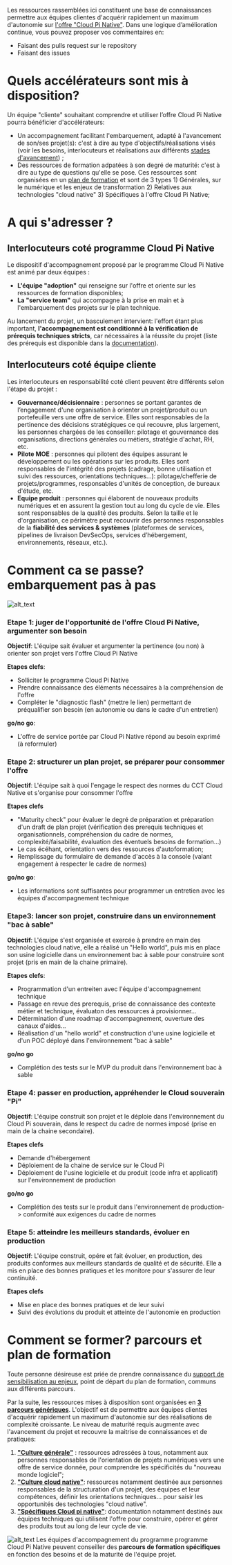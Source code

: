 Les ressources rassemblées ici constituent une base de connaissances permettre aux équipes clientes d'acquérir rapidement un maximum d'autonomie sur [l'offre "Cloud Pi Native"](https://dnum-mi.github.io/). Dans une logique d’amélioration continue, vous pouvez proposer vos commentaires en:
- Faisant des pulls request sur le repository
- Faisant des issues

# Quels accélérateurs sont mis à disposition? 
Un équipe "cliente" souhaitant comprendre et utiliser l’offre Cloud Pi Native pourra bénéficier d'accélérateurs:
- Un accompagnement facilitant l'embarquement, adapté à l'avancement de son/ses projet(s): c'est à dire au type d'objectifs/réalisations visés (voir les besoins, interlocuteurs et réalisations aux différents [stades d'avancement](./2.5-accompagnement_projet.md)) ;
- Des ressources de formation adpatées à son degré de maturité: c'est à dire au type de questions qu'elle se pose. Ces ressources sont organisées en un [plan de formation](./2.6-plan_formation.md) et sont de 3 types 1) Générales, sur le numérique et les enjeux de transformation 2) Relatives aux technologies "cloud native" 3) Spécifiques à l'offre Cloud Pi Native;

# A qui s'adresser ?

## Interlocuteurs coté programme Cloud Pi Native
Le dispositif d'accompagnement proposé par le programme Cloud Pi Native est animé par deux équipes :
- **L'équipe "adoption"** qui renseigne sur l'offre et oriente sur les ressources de formation disponibles; 
- **La "service team"** qui accompagne à la prise en main et à l'embarquement des projets sur le plan technique.

Au lancement du projet, un basculement intervient: l'effort étant plus important, **l'accompagnement est conditionné à la vérification de prérequis techniques stricts**, car nécessaires à la réussite du projet (liste des prérequis est disponible dans la [documentation](https://github.com/dnum-mi/dso-documentation/blob/209e5ffc0c1b1d042c8de4e7e53fc07530325e66/README.md)).

## Interlocuteurs coté équipe cliente
Les interlocuteurs en responsabilité coté client peuvent être différents selon l'étape du projet : 
- **Gouvernance/décisionnaire** : personnes se portant garantes de l’engagement d'une organisation à orienter un projet/produit ou un portefeuille vers une offre de service. Elles sont responsables de la pertinence des décisions stratégiques ce qui recouvre, plus largement, les personnes chargées de les conseiller: pilotage et  gouvernance des organisations, directions générales ou métiers, stratégie d'achat, RH, etc.
- **Pilote MOE** : personnes qui pilotent des équipes assurant le développement ou les opérations sur les produits. Elles sont responsables de l'intégrité des projets (cadrage, bonne utilisation et suivi des ressources, orientations techniques...): pilotage/chefferie de projets/programmes, responsables d'unités de conception, de bureaux d'étude, etc.
- **Equipe produit** : personnes qui élaborent de nouveaux produits numériques et en assurent la gestion tout au long du cycle de vie. Elles sont responsables de la qualité des produits. Selon la taille et le d'organisation, ce périmètre peut recouvrir des personnes responsables de la **fiabilité des services & systèmes** (plateformes de services, pipelines de livraison DevSecOps, services d’hébergement, environnements, réseaux, etc.).


# Comment ca se passe? embarquement pas à pas 

![alt_text](images/accompagnement.jpg)

### Etape 1: juger de l'opportunité de l'offre Cloud Pi Native, argumenter son besoin

**Objectif**: L'équipe sait évaluer et argumenter la pertinence (ou non) à orienter son projet vers l'offre Cloud Pi Native

**Etapes clefs**:
- Solliciter le programme Cloud Pi Native
- Prendre connaissance des éléments nécessaires à la compréhension de l'offre
- Compléter le "diagnostic flash" (mettre le lien) permettant de préqualifier son besoin (en autonomie ou dans le cadre d'un entretien)

**go/no go**:
- L'offre de service portée par Cloud Pi Native répond au besoin exprimé (à reformuler)

### Etape 2: structurer un plan projet, se préparer pour consommer l'offre
**Objectif**: L'équipe sait à quoi l'engage le respect des normes du CCT Cloud Native et s'organise pour consommer l'offre

**Etapes clefs**
- "Maturity check" pour évaluer le degré de préparation et préparation d'un draft de plan projet (vérification des prerequis techniques et organisationnels, compréhension du cadre de normes, complexité/faisabilité, évaluation des éventuels besoins de formation...) 
- Le cas écéhant, orientation vers des ressources d'autoformation;
- Remplissage du formulaire de demande d'accès à la console (valant engagement à respecter le cadre de normes)

**go/no go**:
- Les informations sont suffisantes pour programmer un entretien avec les équipes d'accompagnement technique 


### Etape3: lancer son projet, construire dans un environnement "bac à sable"
**Objectif**: L'équipe s'est organisée et exercée à prendre en main des technologies cloud native, elle a réalisé un "Hello world", puis mis en place son usine logicielle dans un environnement bac à sable pour construire sont projet (pris en main de la chaine primaire).

**Etapes clefs**:
- Programmation d'un entreiten avec l'équipe d'accompagnement technique
- Passage en revue des prerequis, prise de connaissance des contexte métier et technique, évaluaton des ressources à provisionner...
- Détermination d'une roadmap d'accompagnement, ouverture des canaux d'aides...
- Réalisation d'un "hello world" et construction d'une usine logicielle et d'un POC déployé dans l'environnement "bac à sable"

**go/no go**
- Complétion des tests sur le MVP du produit dans l'environnement bac à sable

### Etape 4: passer en production, appréhender le Cloud souverain "Pi"
**Objectif**: L'équipe construit son projet et le déploie dans l'environnement du Cloud Pi souverain, dans le respect du cadre de normes imposé (prise en main de la chaine secondaire).

**Etapes clefs**
- Demande d'hébergement 
- Déploiement de la chaine de service sur le Cloud Pi
- Déploiement de l'usine logicielle et du produit (code infra et applicatif) sur l'environnement de production

**go/no go**
- Complétion des tests sur le produit dans l'environnement de production-> conformité aux exigences du cadre de normes


### Etape 5: atteindre les meilleurs standards, évoluer en production 
**Objectif**: L'équipe construit, opére et fait évoluer, en production, des produits conformes aux meilleurs standards de qualité et de sécurité. Elle a mis en place des bonnes pratiques et les monitore pour s'assurer de leur continuité.

**Etapes clefs**
- Mise en place des bonnes pratiques et de leur suivi
- Suivi des évolutions du produit et atteinte de l'autonomie en production



 
# Comment se former? parcours et plan de formation
Toute personne désireuse est priée de prendre connaissance du [support de sensibilisation au enjeux](./0-sensibilisation.md), point de départ du plan de formation, communs aux différents parcours. 

Par la suite, les ressources mises à disposition sont organisées en [**3 parcours génériques**](./2.6-plan_formation.md). L'objectif est de permettre aux équipes clientes d'acquérir rapidement un maximum d'autonomie sur des réalisations de complexité croissante. Le niveau de maturité requis augmente avec l'avancement du projet et recouvre la maitrise de connaissances et de pratiques: 

1) [**"Culture générale"**](https://github.com/dnum-mi/dso-formation/blob/main/parcours-culture-generale.md) : ressources adressées à tous, notamment aux personnes responsables de l'orientation de projets numériques vers une offre  de service donnée, pour comprendre les spécificités du "nouveau monde logiciel"; 
2) [**"Culture cloud native"**](https://github.com/dnum-mi/dso-formation/blob/main/parcours-culture-cloudnative.md): ressources notamment destinée aux personnes responsables de la structuration d'un projet, des équipes et leur compétences, définir les orientations techniques... pour saisir les opportunités des technologies "cloud native".
3) [**"Spécifiques Cloud pi native"**](https://github.com/dnum-mi/dso-documentation/blob/master/README.md): documentation notamment destinés aux équipes techniques qui utilisent l'offre pour construire, opérer et gérer des produits tout au long de leur cycle de vie.


![alt_text](images/schema-accompagnement-formation.png)
Les équipes d'accompagnement du programme programme Cloud Pi Native peuvent conseiller des **parcours de formation spécifiques** en fonction des besoins et de la maturité de l'équipe projet.


